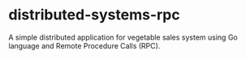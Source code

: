 # distributed-systems-rpc
A simple distributed application for vegetable sales system using Go language and Remote Procedure Calls (RPC).
